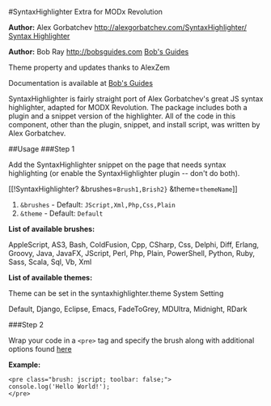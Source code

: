 #SyntaxHighlighter Extra for MODx Revolution

**Author:** Alex Gorbatchev <http://alexgorbatchev.com/SyntaxHighlighter/> [Syntax Highlighter](http://alexgorbatchev.com/SyntaxHighlighter/)

**Author:** Bob Ray <http://bobsguides.com> [Bob's Guides](http://bobsguides.com)

Theme property and updates thanks to AlexZem

Documentation is available at [Bob's Guides](http://bobsguides.com/syntaxhighlighter-tutorial.html)

SyntaxHighlighter is fairly straight port of Alex Gorbatchev's great JS syntax highlighter, adapted for MODX Revolution. The package includes both a plugin and a snippet version of the highlighter. All of the code in this component, other than the plugin, snippet, and install script, was written by Alex Gorbatchev.

##Usage
###Step 1

Add the SyntaxHighlighter snippet on the page that needs syntax highlighting (or enable the SyntaxHighlighter plugin -- don't do both).

[[!SyntaxHighlighter? &brushes=`Brush1,Brish2}` &theme=`themeName`]]

1. `&brushes` - Default: `JScript,Xml,Php,Css,Plain`
2. `&theme` - Default: `Default`

**List of available brushes:**

AppleScript, AS3, Bash, ColdFusion, Cpp, CSharp, Css, Delphi, Diff, Erlang, Groovy, Java, JavaFX, JScript, Perl, Php, Plain, PowerShell, Python, Ruby, Sass, Scala, Sql, Vb, Xml

**List of available themes:**

Theme can be set in the syntaxhighlighter.theme System Setting

Default, Django, Eclipse, Emacs, FadeToGrey, MDUltra, Midnight, RDark

###Step 2

Wrap your code in a `<pre>` tag and specify the brush along with additional options found [here](http://alexgorbatchev.com/SyntaxHighlighter/manual/configuration/)

**Example:**

	<pre class="brush: jscript; toolbar: false;">
	console.log('Hello World!');
	</pre>